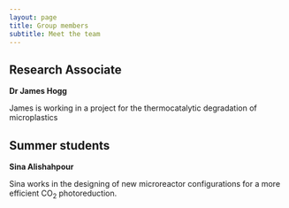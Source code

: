 ```yaml
---
layout: page
title: Group members
subtitle: Meet the team
---
```


## Research Associate

**Dr James Hogg**

James is working in a project for the thermocatalytic degradation of microplastics

## Summer students

**Sina Alishahpour**

Sina works in the designing of new microreactor configurations for a more efficient CO<sub>2</sub> photoreduction.
